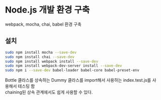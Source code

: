 # Node.js 개발 환경 구축
webpack, mocha, chai, babel 환경 구축

## 설치
``` bash
sudo npm install mocha --save-dev
sudo npm install chai --save-dev
sudo npm install webpack install --save-dev
sudo npm install webpack-dev-server install --save-dev
sudo npm i --save-dev babel-loader babel-core babel-preset-env
```

Bottle 클라스를 상속하는 Dummy 클라스를 import해서 사용하는 index.test.js를 사용해서 테스팅 함   
chaining된 상속 관계에서도 쉽게 사용할 수 있다.
